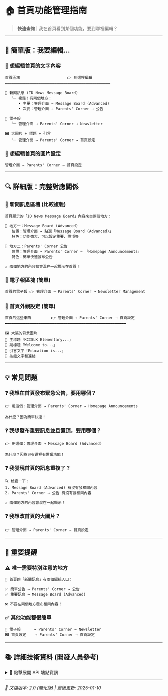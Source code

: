 # 🏠 首頁功能管理指南

> **快速查詢** | 我在首頁看到某個功能，要到哪裡編輯？

---

## 🎯 **簡單版：我要編輯...**

### 📝 **想編輯首頁的文字內容**
```
首頁區塊                     👉 到這裡編輯
━━━━━━━━━━━━━━━━━━━━━━━━━━━━━━━━━━━━━━━━━━━━━━━

🔖 新聞訊息 (ID News Message Board)
   └─ 複雜！有兩個地方：
      • 主要：管理介面 → Message Board (Advanced) 
      • 次要：管理介面 → Parents' Corner → 公告

📰 電子報
   └─ 管理介面 → Parents' Corner → Newsletter

🖼️ 大圖片 + 標題 + 引言
   └─ 管理介面 → Parents' Corner → 首頁設定
```

### 🎨 **想編輯首頁的圖片設定**
```
管理介面 → Parents' Corner → 首頁設定
```

---

## 🔍 **詳細版：完整對應關係**

### 🔖 **新聞訊息區塊 (比較複雜)**

```
首頁顯示的「ID News Message Board」內容來自兩個地方：

📍 地方一：Message Board (Advanced)
   位置：管理介面 → 點選「Message Board (Advanced)」
   特色：功能強大，可以設定重要、置頂等
   
📍 地方二：Parents' Corner 公告  
   位置：管理介面 → Parents' Corner → 「Homepage Announcements」
   特色：簡單快速發布公告

⚠️ 兩個地方的內容都會混在一起顯示在首頁！
```

### 📰 **電子報區塊 (簡單)**

```
首頁的電子報 👉 管理介面 → Parents' Corner → Newsletter Management
```

### 🎨 **首頁外觀設定 (簡單)**

```
首頁的這些東西         👉 管理介面 → Parents' Corner → 首頁設定
━━━━━━━━━━━━━━━━━━━━━━━━━━━━━━━━━━━━━━━━━━━━━━━━━━━━━━

🖼️ 大張的背景圖片
📝 主標題「KCISLK Elementary...」  
📝 副標題「Welcome to...」
💬 引言文字「Education is...」
🔗 按鈕文字和連結
```

---

## 💡 **常見問題**

### ❓ **我想在首頁發布緊急公告，要用哪個？**
```
👉 用這個：管理介面 → Parents' Corner → Homepage Announcements

為什麼？因為簡單快速！
```

### ❓ **我想發布重要訊息並且置頂，要用哪個？**
```
👉 用這個：管理介面 → Message Board (Advanced)

為什麼？因為只有這裡有置頂功能！
```

### ❓ **我發現首頁的訊息重複了？**
```
🔍 檢查一下：
1. Message Board (Advanced) 有沒有發相同內容
2. Parents' Corner → 公告 有沒有發相同內容

⚠️ 兩個地方的內容會混在一起顯示！
```

### ❓ **我想改首頁的大圖片？**
```
👉 管理介面 → Parents' Corner → 首頁設定
```

---

## 🚨 **重要提醒**

### ⚠️ **唯一需要特別注意的地方**
```
🔖 首頁的「新聞訊息」有兩個編輯入口：

✅ 簡單公告 → Parents' Corner → 公告
✅ 重要訊息 → Message Board (Advanced)

❌ 不要在兩個地方發布相同內容！
```

### ✅ **其他功能都很簡單**
```
📰 電子報      → Parents' Corner → Newsletter
🖼️ 首頁設定    → Parents' Corner → 首頁設定
```

---

## 📚 **詳細技術資料 (開發人員參考)**

<details>
<summary>🔧 點擊展開 API 端點資訊</summary>

### **首頁數據來源**
- **新聞訊息**: `/api/public/messages`
- **電子報**: `/api/public/newsletters`  
- **首頁設定**: `/api/admin/parents-corner/homepage`

### **管理 API**
- **Advanced Message Board**: `/api/admin/communications?type=message_board`
- **Homepage Announcements**: `/api/admin/announcements`
- **Newsletter**: `/api/admin/newsletters`

</details>

---

*📝 文檔版本: 2.0 (簡化版) | 最後更新: 2025-01-10*